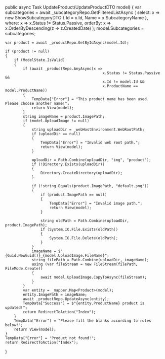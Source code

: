 public async Task<IActionResult> UpdateProduct(UpdateProductDTO model)
{
    var subcategories = await _subcategoryRepo.GetFilteredListAsync
        (
            select: x => new ShowSubcategoryDTO
            {
                Id = x.Id,
                Name = x.SubcategoryName
            },
            where: x => x.Status != Status.Passive,
            orderBy: x => x.OrderByDescending(z => z.CreatedDate)
        );
    model.Subcategories = subcategories;

    var product = await _productRepo.GetByIdAsync(model.Id);

    if (product != null)
    {
        if (ModelState.IsValid)
        {
            if (await _productRepo.AnyAsync(x =>
                                                x.Status != Status.Passive &&
                                                x.Id != model.Id &&
                                                x.ProductName == model.ProductName))
            {
                TempData["Error"] = "This product name has been used. Please choose another name!";
                return View(model);
            }
            string imageName = product.ImagePath;
            if (model.UploadImage != null)
            {
                string uploadDir = _webHostEnvironment.WebRootPath;
                if (uploadDir == null)
                {
                    TempData["Error"] = "Invalid web root path.";
                    return View(model);
                }

                uploadDir = Path.Combine(uploadDir, "img", "product");
                if (!Directory.Exists(uploadDir))
                {
                    Directory.CreateDirectory(uploadDir);
                }

                if (!string.Equals(product.ImagePath, "default.png"))
                {
                    if (product.ImagePath == null)
                    {
                        TempData["Error"] = "Invalid image path.";
                        return View(model);
                    }

                    string oldPath = Path.Combine(uploadDir, product.ImagePath);
                    if (System.IO.File.Exists(oldPath))
                    {
                        System.IO.File.Delete(oldPath);
                    }
                }
                imageName = $"{Guid.NewGuid()}_{model.UploadImage.FileName}";
                string filePath = Path.Combine(uploadDir, imageName);
                using (var fileStream = new FileStream(filePath, FileMode.Create))
                {
                    await model.UploadImage.CopyToAsync(fileStream);
                }
            }
            var entity = _mapper.Map<Product>(model);
            entity.ImagePath = imageName;
            await _productRepo.UpdateAsync(entity);
            TempData["Success"] = $"{entity.ProductName} product is updated!";
            return RedirectToAction("Index");
        }
        TempData["Error"] = "Please fill the blanks according to rules below!";
        return View(model);
    }
    TempData["Error"] = "Product not found!";
    return RedirectToAction("Index");
}
